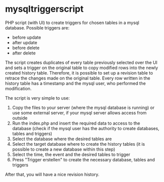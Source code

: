 mysqltriggerscript
==================

PHP script (with UI) to create triggers for chosen tables in a mysql database.
Possible triggers are:
- before update
- after update
- before delete
- after delete

The script creates duplicates of every table previously selected over the UI and sets a trigger on the original table to copy modified rows into the newly created history table.
Therefore, it is possible to set up a revision table to retrace the changes made on the original table.
Every row written in the history table has a timestamp and the mysql user, who performed the modification.

The script is very simple to use:
1. Copy the files to your server (where the mysql database is running) or use some external server, if your mysql server allows access from outside
2. Run the index.php and insert the required data to access to the database (check if the mysql user has the authority to create databases, tables and triggers)
3. Select the database where the desired tables are
4. Select the target database where to create the history tables (it is possible to create a new database within this step)
5. Select the time, the event and the desired tables to trigger
6. Press "Trigger erstellen" to create the necessary database, tables and triggers

After that, you will have a nice revision history.


